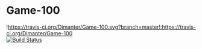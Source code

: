 # Game-100

!https://travis-ci.org/Dimanter/Game-100.svg?branch=master!:https://travis-ci.org/Dimanter/Game-100  
[![Build Status](https://travis-ci.org/Dimanter/Game-100.svg?branch=master)](https://travis-ci.org/Dimanter/Game-100)  

